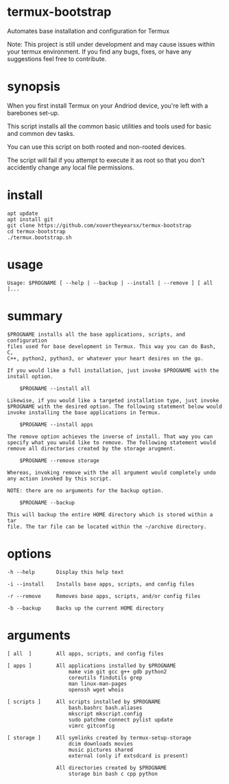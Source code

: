 # termux-bootstrap
Automates base installation and configuration for Termux

Note: This project is still under development and may cause issues within your
termux environment. If you find any bugs, fixes, or have any suggestions feel free
to contribute.

# synopsis 
When you first install Termux on your Andriod device, you're left with a barebones
set-up. 

This script installs all the common basic utilities and tools used for
basic and common dev tasks.

You can use this script on both rooted and non-rooted devices. 

The script will fail if you attempt to execute it as root so that you don't 
accidently change any local file permissions.

# install
	apt update
	apt install git
	git clone https://github.com/xovertheyearsx/termux-bootstrap
	cd termux-bootstrap
	./termux.bootstrap.sh

	
# usage
	Usage: $PROGNAME [ --help | --backup | --install | --remove ] [ all ]...

# summary
	$PROGNAME installs all the base applications, scripts, and configuration
	files used for base development in Termux. This way you can do Bash, C, 
	C++, python2, python3, or whatever your heart desires on the go.
		
	If you would like a full installation, just invoke $PROGNAME with the 
	install option.
	
		$PROGNAME --install all
		
	Likewise, if you would like a targeted installation type, just invoke 
	$PROGNAME with the desired option. The following statement below would 
	invoke installing the base applications in Termux.
		
		$PROGNAME --install apps
		
	The remove option achieves the inverse of install. That way you can 
	specify what you would like to remove. The following statement would 
	remove all directories created by the storage arugment.
		
		$PROGNAME --remove storage
			
	Whereas, invoking remove with the all argument would completely undo
	any action invoked by this script.
	
	NOTE: there are no arguments for the backup option.
	
		$PROGNAME --backup
		
	This will backup the entire HOME directory which is stored within a tar
	file. The tar file can be located within the ~/archive directory.

# options
	-h --help		Display this help text
		
	-i --install	Installs base apps, scripts, and config files
		
	-r --remove		Removes base apps, scripts, and/or config files
		
	-b --backup		Backs up the current HOME directory

# arguments
	[ all  ]		All apps, scripts, and config files
		
	[ apps ]		All applications installed by $PROGNAME
						make vim git gcc g++ gdb python2
						coreutils findutils grep
						man linux-man-pages
						openssh wget whois

	[ scripts ] 	All scripts installed by $PROGNAME
						bash.bashrc bash.aliases
						mkscript mkscript.config
						sudo patchme connect pylist	update
						vimrc gitconfig

	[ storage ]		All symlinks created by termux-setup-storage
						dcim downloads movies
						music pictures shared
						external (only if extsdcard is present)
							
					All directories created by $PROGNAME
						storage bin bash c cpp python